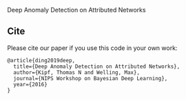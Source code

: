 Deep Anomaly Detection on Attributed Networks

## Cite

Please cite our paper if you use this code in your own work:

```
@article{ding2019deep,
  title={Deep Anomaly Detection on Attributed Networks},
  author={Kipf, Thomas N and Welling, Max},
  journal={NIPS Workshop on Bayesian Deep Learning},
  year={2016}
}
```
